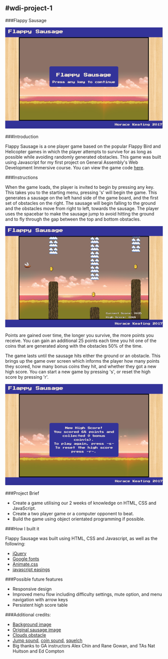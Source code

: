 #wdi-project-1
---
###Flappy Sausage

![Landing page](images/LandingPage.png)

###Introduction

Flappy Sausage is a one player game based on the popular Flappy Bird and Helicopter games in which the player attempts to survive for as long as possible while avoiding randomly generated obstacles. This game was built using Javascript for my first project on General Assembly's Web Development Immersive course. You can view the game code [here](https://github.com/HKeating/wdi-project-1).

###Instructions

When the game loads, the player is invited to begin by pressing any key. This takes you to the starting menu, pressing 's' will begin the game. This generates a sausage on the left hand side of the game board, and the first set of obstacles on the right. The sausage will begin falling to the ground and the obstacles move from right to left, towards the sausage. The player uses the spacebar to make the sausage jump to avoid hitting the ground and to fly through the gap between the top and bottom obstacles.

![Gameplay](images/GamePlay.png)

Points are gained over time, the longer you survive, the more points you receive. You can gain an additional 25 points each time you hit one of the coins that are generated along with the obstacles 50% of the time.

The game lasts until the sausage hits either the ground or an obstacle. This brings up the game over screen which informs the player how many points they scored, how many bonus coins they hit, and whether they got a new high score. You can start a new game by pressing 's', or reset the high score by pressing 'r'.

![game over screen](images/GameOverScreen.png)

###Project Brief

- Create a game utilising our 2 weeks of knowledge on HTML, CSS and JavaScript.
- Create a two player game or a computer opponent to beat.
- Build the game using object orientated programming if possible.

###How I built it

Flappy Sausage was built using HTML, CSS and Javascript, as well as the following:

  - [jQuery](https://code.jquery.com/)
  - [Google fonts](https://fonts.google.com/)
  - [Animate.css](https://daneden.github.io/animate.css/)
  - [javascript easings](http://gsgd.co.uk/sandbox/jquery/easing/)

###Possible future features

  - Responsive design
  - Improved menu flow including difficulty settings, mute option, and menu navigation with arrow keys
  - Persistent high score table

###Additional credits:

  - [Background image](http://www.imgbase.info/images/safe-wallpapers/miscellaneous/8_bit/42845_8_bit.jpg)
  - [Original sausage image](https://www.spoonflower.com/giftwrap/3928149-sausage-wings-by-interrobangart)
  - [Clouds obstacle](https://toe.prx.org/2013/05/toe-03-the-clouds-part-three/)
  - [Jump sound](https://opengameart.org/content/8-bit-jump-1), [coin sound](https://freesound.org/people/timgormly/sounds/170147/), [squelch](https://www.youtube.com/watch?v=rzhjY4ETXdA)
  - Big thanks to GA instructors Alex Chin and Rane Gowan, and TAs Nat Huitson and Ed Compton
